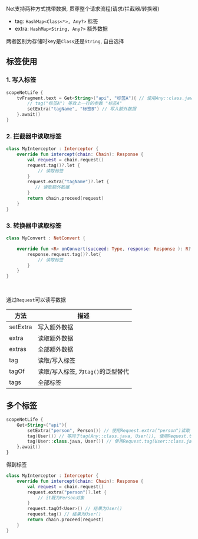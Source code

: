Net支持两种方式携带数据, 贯穿整个请求流程(请求/拦截器/转换器)

- tag: `HashMap<Class<*>, Any?>` 标签
- extra: `HashMap<String, Any?>` 额外数据

两者区别为存储时key是`Class`还是`String`, 自由选择

## 标签使用

### 1. 写入标签

```kotlin hl_lines="2"
scopeNetLife {
    tvFragment.text = Get<String>("api", "标签A"){ // 使用Any::class.java作为键名
        // tag("标签A") 等效上一行的参数 "标签A"
        setExtra("tagName", "标签B") // 写入额外数据
    }.await()
}
```

### 2. 拦截器中读取标签
```kotlin hl_lines="4"
class MyInterceptor : Interceptor {
    override fun intercept(chain: Chain): Response {
        val request = chain.request()
        request.tag()?.let {
            // 读取标签
        }
        request.extra("tagName")?.let {
           // 读取额外数据
        }
        return chain.proceed(request)
    }
}
```

### 3. 转换器中读取标签

```kotlin hl_lines="4"
class MyConvert : NetConvert {

    override fun <R> onConvert(succeed: Type, response: Response ): R? {
        response.request.tag()?.let{
            // 读取标签
        }
    }
}
```

<br>

通过`Request`可以读写数据

| 方法 | 描述 |
|-|-|
| setExtra | 写入额外数据 |
| extra | 读取额外数据 |
| extras | 全部额外数据 |
| tag | 读取/写入标签 |
| tagOf | 读取/写入标签, 为`tag()`的泛型替代 |
| tags | 全部标签 |

## 多个标签

```kotlin
scopeNetLife {
    Get<String>("api"){
        setExtra("person", Person()) // 使用Request.extra("person")读取
        tag(User()) // 等同于tag(Any::class.java, User()), 使用Request.tag()读取
        tag(User::class.java, User()) // 使用Request.tag(User::class.java)读取
    }.await()
}
```

得到标签

```kotlin hl_lines="4"
class MyInterceptor : Interceptor {
    override fun intercept(chain: Chain): Response {
        val request = chain.request()
        request.extra("person")?.let {
            // it既为Person对象
        }
        request.tagOf<User>() // 结果为User()
        request.tag() // 结果为User()
        return chain.proceed(request)
    }
}
```